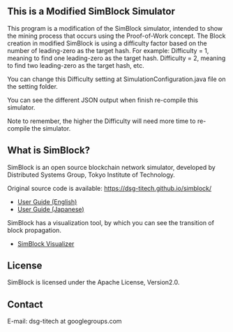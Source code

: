 ## This is a Modified SimBlock Simulator
This program is a modification of the SimBlock simulator, intended to show the mining process that occurs using the Proof-of-Work concept. The Block creation in modified SimBlock is using a difficulty factor based on the number of leading-zero as the target hash.
For example:
Difficulty = 1, meaning to find one leading-zero as the target hash.
Difficulty = 2, meaning to find two leading-zero as the target hash, etc.

You can change this Difficulty setting at SimulationConfiguration.java file on the setting folder.

You can see the different JSON output when finish re-compile this simulator.

Note to remember, the higher the Difficulty will need more time to re-compile the simulator.





## What is SimBlock?

SimBlock is an open source blockchain network simulator, developed by Distributed Systems Group, Tokyo Institute of Technology.

Original source code is available:
https://dsg-titech.github.io/simblock/

- [User Guide (English)](https://github.com/dsg-titech/simblock/blob/master/docs/en/usage.md)
- [User Guide (Japanese)](https://github.com/dsg-titech/simblock/blob/master/docs/jp/usage.md)

SimBlock has a visualization tool, by which you can see the transition of block propagation.

- [SimBlock Visualizer](https://github.com/dsg-titech/simblock-visualizer)

## License

SimBlock is licensed under the Apache License, Version2.0.

## Contact

E-mail: dsg-titech at googlegroups.com
